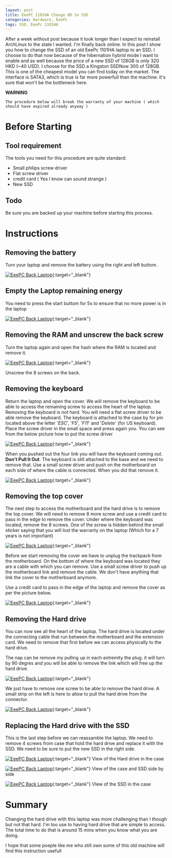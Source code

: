 ```yaml
---
layout: post
title: EeePC 1101HA Change HD to SSD
categories: Hardware, EeePc
tags: SSD, EeePc 1101HA
---
```


After a week without post because it took longer than I expect to reinstall ArchLinux to the state I wanted. I'm finally back online.
In this post I show you how to change the SSD of an old EeePc 1101HA laptop to an SSD. I choose to do that now because of the hibernation hybrid mode I want to enable and as well because the price of a new SSD of 128GB is only 320 HKD (~40 USD).
I choose for the SSD a Kingston SSDNow 300 of 128GB. This is one of the cheapest model you can find today on the market. The interface is SATA3, which is true is far more powerfull than the machine. it's sure that won't be the bottleneck here.

**WARNING**
```
The procedure below will break the warranty of your machine ( which should have expired already anyway )
```

# Before Starting

## Tool requirement
The tools you need for this procedure are quite standard:

- Small philips screw driver
- Flat screw driver
- credit card ( Yes I know can sound strange )
- New SSD

## Todo
Be sure you are backed up your machine before starting this process.

# Instructions

## Removing the battery
Turn your laptop and remove the battery using the right and left buttom.

[![EeePC Back Laptop](/pictures/EeePc-SSD-1-S.jpg)](/pictures/EeePc-SSD-1-L.jpg){:target="_blank"}

## Empty the Laptop remaining energy
You need to press the start buttom for 5s to ensure that no more power is in the laptop

[![EeePC Back Laptop](/pictures/EeePc-SSD-2-S.jpg)](/pictures/EeePc-SSD-2-L.jpg){:target="_blank"}


## Removing the RAM and unscrew the back screw
Turn the laptop again and open the hash where the RAM is located and remove it.

[![EeePC Back Laptop](/pictures/EeePc-SSD-3-S.jpg)](/pictures/EeePc-SSD-3-L.jpg){:target="_blank"}

Unscrew the 8 screws on the back.

## Removing the keyboard
Return the laptop and open the cover. We will remove the keyboard to be able to access the remaining screw to access the heart of the laptop. Removing the keyboard is not hard. You will need a flat screw driver to be able remove the keyboard.
The keyboard is attached to the case by for pin located above the letter '*ESC*', '*F5*', '*F11*' and '*Delete*' (for US keyboard). Place the screw driver in the small space and press again you. You can see from the below picture how to put the screw driver

[![EeePC Back Laptop](/pictures/EeePc-SSD-4-S.jpg)](/pictures/EeePc-SSD-4-L.jpg){:target="_blank"}

When you pushed out the four link you will have the keyboard coming out. **Don't Pull It Out**. The keyboard is still attached to the base and we need to remove that. Use a small screw driver and push on the motherboard on each side of where the cable is connected. When you did that remove it.

[![EeePC Back Laptop](/pictures/EeePc-SSD-5-S.jpg)](/pictures/EeePc-SSD-5-L.jpg){:target="_blank"}

## Removing the top cover
The next step to access the motherboard and the hard drive is to remove the top cover. We will need to remove 8 more screw and use a credit card to pass in the edge to remove the cover.
Under where the keyboard was located, remove the 8 screws. One of the screw is hidden behind the small sticker saying that you will lost the warranty on the laptop (Which for a 7 years is not important)

[![EeePC Back Laptop](/pictures/EeePc-SSD-6-S.jpg)](/pictures/EeePc-SSD-6-L.jpg){:target="_blank"}

Before we start removing the cover we have to unplug the trackpack from the motherboard. On the bottom of where the keyboard was located they are a cable with which you can remove. Use a small screw driver to push up the motherboard link and remove the cable. We don't have anything that link the cover to the motherboard anymore.

Use a credit card to pass in the edge of the laptop and remove the cover as per the picture below.

[![EeePC Back Laptop](/pictures/EeePc-SSD-7-S.jpg)](/pictures/EeePc-SSD-7-L.jpg){:target="_blank"}

## Removing the Hard drive
You can now see all the heart of the laptop. The hard drive is located under the connecting cable that run between the motherboard and the extension card. We need to remove that first before we can access physically to the hard drive.

The nap can be remove my pulling up in each extremity the plug. it will turn by 90 degres and you will be able to remove the link which will free up the hard drive.

[![EeePC Back Laptop](/pictures/EeePc-SSD-8-S.jpg)](/pictures/EeePc-SSD-8-L.jpg){:target="_blank"}

We just have to remove one screw to be able to remove the hard drive. A small strip on the left is here to allow to pull the hard drive from the connector.

[![EeePC Back Laptop](/pictures/EeePc-SSD-9-S.jpg)](/pictures/EeePc-SSD-9-L.jpg){:target="_blank"}

## Replacing the Hard drive with the SSD
This is the last step before we can reassamble the laptop. We need to remove 4 screws from case that hold the hard drive and replace it with the SSD. We need to be sure to put the new SSD in the right side.

[![EeePC Back Laptop](/pictures/EeePc-SSD-10-S.jpg)](/pictures/EeePc-SSD-10-L.jpg){:target="_blank"}
View of the Hard drive in the case

[![EeePC Back Laptop](/pictures/EeePc-SSD-11-S.jpg)](/pictures/EeePc-SSD-11-L.jpg){:target="_blank"}
View of the case and SSD side by side

[![EeePC Back Laptop](/pictures/EeePc-SSD-12-S.jpg)](/pictures/EeePc-SSD-12-L.jpg){:target="_blank"}
VIew of the SSD in the case

# Summary
Changing the hard drive with this laptop was more challenging than I though but not that hard. I'm too use to having hard drive that are simple to access.
The total time to do that is around 15 mins when you know what you are doing.

I hope that some poeple like me who still own some of this old machine will find this instruction usefull
